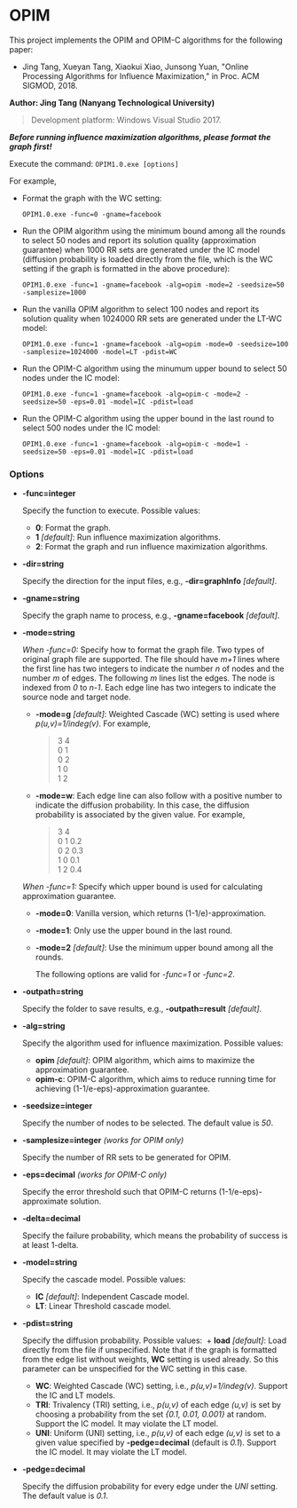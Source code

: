 # OPIM
This project implements the OPIM and OPIM-C algorithms for the following paper:
- Jing Tang, Xueyan Tang, Xiaokui Xiao, Junsong Yuan, "Online Processing Algorithms for Influence Maximization," in Proc. ACM SIGMOD, 2018.

**Author: Jing Tang (Nanyang Technological University)**
>Development platform: Windows Visual Studio 2017.

**_Before running influence maximization algorithms, please format the graph first!_**

Execute the command: `OPIM1.0.exe [options]`

For example,

- Format the graph with the WC setting: 

	`OPIM1.0.exe -func=0 -gname=facebook`

- Run the OPIM algorithm using the minimum bound among all the rounds to select 50 nodes and report its solution quality (approximation guarantee) when 1000 RR sets are generated under the IC model (diffusion probability is loaded directly from the file, which is the WC setting if the graph is formatted in the above procedure):

	`OPIM1.0.exe -func=1 -gname=facebook -alg=opim -mode=2 -seedsize=50 -samplesize=1000`

- Run the vanilla OPIM algorithm to select 100 nodes and report its solution quality when 1024000 RR sets are generated under the LT-WC model:

	`OPIM1.0.exe -func=1 -gname=facebook -alg=opim -mode=0 -seedsize=100 -samplesize=1024000 -model=LT -pdist=WC`

- Run the OPIM-C algorithm using the minumum upper bound to select 50 nodes under the IC model:

	`OPIM1.0.exe -func=1 -gname=facebook -alg=opim-c -mode=2 -seedsize=50 -eps=0.01 -model=IC -pdist=load`

- Run the OPIM-C algorithm using the upper bound in the last round to select 500 nodes under the IC model:

	`OPIM1.0.exe -func=1 -gname=facebook -alg=opim-c -mode=1 -seedsize=50 -eps=0.01 -model=IC -pdist=load`

### Options
- **-func=integer**

	Specify the function to execute. Possible values:
  + **0**: Format the graph.
  + **1** *[default]*: Run influence maximization algorithms.
  + **2**: Format the graph and run influence maximization algorithms.
	
- **-dir=string**

	Specify the direction for the input files, e.g., **-dir=graphInfo** *[default]*.
    
- **-gname=string**
	
	Specify the graph name to process, e.g., **-gname=facebook** *[default]*.
    
- **-mode=string**

  *When -func=0:* Specify how to format the graph file. Two types of original graph file are supported. The file should have *m+1* lines where the first line has two integers to indicate the number *n* of nodes and the number *m* of edges. The following *m* lines list the edges. The node is indexed from *0* to *n-1*. Each edge line has two integers to indicate the source node and target node.
	+ **-mode=g** *[default]*: Weighted Cascade (WC) setting is used where *p(u,v)=1/indeg(v)*. For example,
    	> 3 4\
    	0 1\
    	0 2\
    	1 0\
    	1 2
    
   + **-mode=w**: Each edge line can also follow with a positive number to indicate the diffusion probability. In this case, the diffusion probability is associated by the given value. For example,
    	> 3 4\
    	0 1 0.2\
    	0 2 0.3\
    	1 0 0.1\
    	1 2 0.4
      
  *When -func=1:* Specify which upper bound is used for calculating approximation guarantee.
  + **-mode=0**: Vanilla version, which returns (1-1/e)-approximation.
  + **-mode=1**: Only use the upper bound in the last round.
  + **-mode=2** *[default]*: Use the minimum upper bound among all the rounds.

	The following options are valid for *-func=1* or *-func=2*.

- **-outpath=string**

  Specify the folder to save results, e.g., **-outpath=result** *[default]*.

- **-alg=string**

  Specify the algorithm used for influence maximization. Possible values:
	+ **opim** *[default]*: OPIM algorithm, which aims to maximize the approximation guarantee.
	+ **opim-c**: OPIM-C algorithm, which aims to reduce running time for achieving (1-1/e-eps)-approximation guarantee.
  
- **-seedsize=integer**

  Specify the number of nodes to be selected. The default value is *50*.

- **-samplesize=integer** *(works for OPIM only)*

  Specify the number of RR sets to be generated for OPIM.
  
- **-eps=decimal** *(works for OPIM-C only)*

  Specify the error threshold such that OPIM-C returns (1-1/e-eps)-approximate solution.
  
- **-delta=decimal**

  Specify the failure probability, which means the probability of success is at least 1-delta.
  
- **-model=string**
  
  Specify the cascade model. Possible values:
	+ **IC** *[default]*: Independent Cascade model.
	+ **LT**: Linear Threshold cascade model.
	
- **-pdist=string**

  Specify the diffusion probability. Possible values:
  + **load** *[default]*: Load directly from the file if unspecified. Note that if the graph is formatted from the edge list without weights, **WC** setting is used already. So this parameter can be unspecified for the WC setting in this case. 
  + **WC**: Weighted Cascade (WC) setting, i.e., *p(u,v)=1/indeg(v)*. Support the IC and LT models.
  + **TRI**: Trivalency (TRI) setting, i.e., *p(u,v)* of each edge *(u,v)* is set by choosing a probability from the set *{0.1, 0.01, 0.001}* at random. Support the IC model. It may violate the LT model.
  + **UNI**: Uniform (UNI) setting, i.e., *p(u,v)* of each edge *(u,v)* is set to a given value specified by **-pedge=decimal** (default is *0.1*). Support the IC model. It may violate the LT model.
  
- **-pedge=decimal**

  Specify the diffusion probability for every edge under the *UNI* setting. The default value is *0.1*. 
